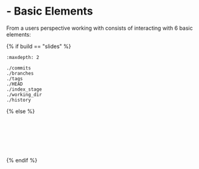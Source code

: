 # <i class="fab fa-git"></i> - Basic Elements

From a users perspective working with <i class="fab fa-git"></i> consists of interacting with 6 basic elements:


{% if build == "slides" %}
<!-- BUILDING THE SLIDES -->
```{toctree}
:maxdepth: 2

./commits
./branches
./tags
./HEAD
./index_stage
./working_dir
./history
```
{% else %}
<!-- BUILDING THE PAGES -->
```{include} ./commits.md
```
```{include} ./branches.md
```
```{include} ./tags.md
```
```{include} ./HEAD.md
```
```{include} ./index_stage.md
```
```{include} ./working_dir.md
```
```{include} ./history.md
```
{% endif %}
